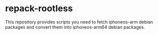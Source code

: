 # repack-rootless
This repository provides scripts you need to fetch iphoneos-arm debian packages and convert them into iphoneos-arm64 debian packages.
